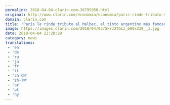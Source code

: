 ```yaml
---
permalink: 2018-04-04-clarin.com-36795950.html
original: http://www.clarin.com/economia/economia/paris-rinde-tributo-malbec-tinto-argentino-famoso_0_SJ70N6MsG.html
domain: clarin.com
title: 'París le rinde tributo al Malbec, el tinto argentino más famoso'
image: https://images.clarin.com/2018/04/03/SkYJ2TGiz_600x338__1.jpg
date: 2018-04-04 22:28:29
category: news
translations: 
 - 'en'
 - 'de'
 - 'ru'
 - 'ja'
 - 'fr'
 - 'it'
 - 'zh-CN'
 - 'zh-TW'
 - 'ar'
 - 'pt'
 - 'hy'
---
```


